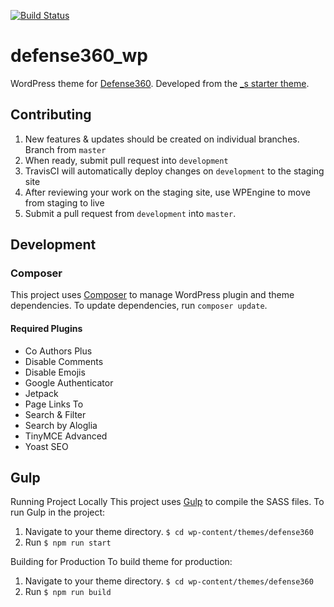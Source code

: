 [![Build Status](https://travis-ci.org/CSIS-iLab/defense360_wp.svg?branch=development)](https://travis-ci.org/CSIS-iLab/defense360_wp)

# defense360_wp
WordPress theme for [Defense360](https://defense360.csis.org). Developed from the [_s starter theme](http://underscores.me).

## Contributing
1. New features & updates should be created on individual branches. Branch from `master`
2. When ready, submit pull request into `development`
3. TravisCI will automatically deploy changes on `development` to the staging site
4. After reviewing your work on the staging site, use WPEngine to move from staging to live
5. Submit a pull request from `development` into `master`.

## Development

### Composer
This project uses [Composer](https://getcomposer.org/) to manage WordPress plugin and theme dependencies.
To update dependencies, run `composer update`.

#### Required Plugins
- Co Authors Plus
- Disable Comments
- Disable Emojis
- Google Authenticator
- Jetpack
- Page Links To
- Search & Filter
- Search by Aloglia
- TinyMCE Advanced
- Yoast SEO

## Gulp
Running Project Locally
This project uses [Gulp](https://gulpjs.com/) to compile the SASS files. To run Gulp in the project:
1. Navigate to your theme directory. `$ cd wp-content/themes/defense360`
2. Run `$ npm run start`

Building for Production
To build theme for production:
1. Navigate to your theme directory. `$ cd wp-content/themes/defense360`
2. Run `$ npm run build`
